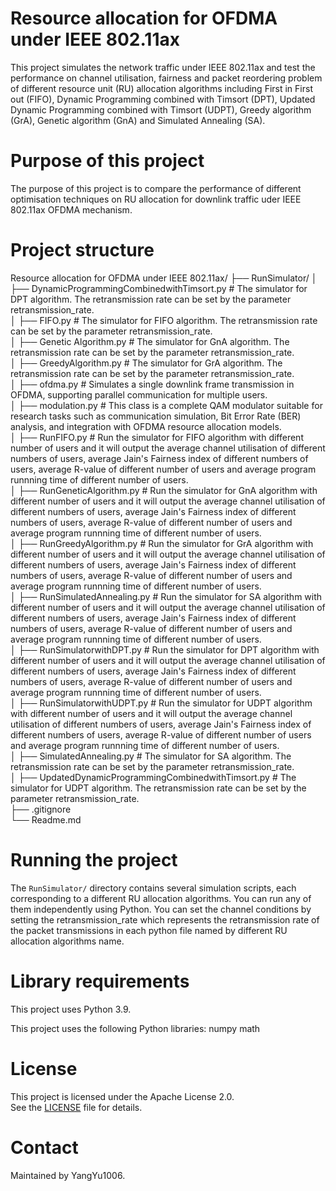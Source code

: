# Resource allocation for OFDMA under IEEE 802.11ax

This project simulates the network traffic under IEEE 802.11ax and test the performance on channel utilisation, fairness and packet reordering problem of different resource unit (RU) allocation algorithms including First in First out (FIFO), Dynamic Programming combined with Timsort (DPT), Updated Dynamic Programming combined with Timsort (UDPT), Greedy algorithm (GrA), Genetic algorithm (GnA) and Simulated Annealing (SA).

# Purpose of this project

The purpose of this project is to compare the performance of different optimisation techniques on RU allocation for downlink traffic uder IEEE 802.11ax OFDMA mechanism.

# Project structure
Resource allocation for OFDMA under IEEE 802.11ax/
├── RunSimulator/
│   ├── DynamicProgrammingCombinedwithTimsort.py  # The simulator for DPT algorithm. The retransmission rate can be set by the parameter retransmission_rate.  
│   ├── FIFO.py  # The simulator for FIFO algorithm. The retransmission rate can be set by the parameter retransmission_rate.  
│   ├── Genetic Algorithm.py # The simulator for GnA algorithm. The retransmission rate can be set by the parameter retransmission_rate.  
│   ├── GreedyAlgorithm.py  # The simulator for GrA algorithm. The retransmission rate can be set by the parameter retransmission_rate.  
│   ├── ofdma.py  # Simulates a single downlink frame transmission in OFDMA, supporting parallel communication for multiple users.  
│   ├── modulation.py  # This class is a complete QAM modulator suitable for research tasks such as communication simulation, Bit Error Rate (BER) analysis, and integration with OFDMA resource allocation models.  
│   ├── RunFIFO.py  # Run the simulator for FIFO algorithm with different number of users and it will output the average channel utilisation of different numbers of users, average Jain's Fairness index of different numbers of users, average R-value of different number of users and average program runnning time of different number of users.  
│   ├── RunGeneticAlgorithm.py  # Run the simulator for GnA algorithm with different number of users and it will output the average channel utilisation of different numbers of users, average Jain's Fairness index of different numbers of users, average R-value of different number of users and average program runnning time of different number of users.  
│   ├── RunGreedyAlgorithm.py  # Run the simulator for GrA algorithm with different number of users and it will output the average channel utilisation of different numbers of users, average Jain's Fairness index of different numbers of users, average R-value of different number of users and average program runnning time of different number of users.  
│   ├── RunSimulatedAnnealing.py  # Run the simulator for SA algorithm with different number of users and it will output the average channel utilisation of different numbers of users, average Jain's Fairness index of different numbers of users, average R-value of different number of users and average program runnning time of different number of users.  
│   ├── RunSimulatorwithDPT.py  # Run the simulator for DPT algorithm with different number of users and it will output the average channel utilisation of different numbers of users, average Jain's Fairness index of different numbers of users, average R-value of different number of users and average program runnning time of different number of users.  
│   ├── RunSimulatorwithUDPT.py  # Run the simulator for UDPT algorithm with different number of users and it will output the average channel utilisation of different numbers of users, average Jain's Fairness index of different numbers of users, average R-value of different number of users and average program runnning time of different number of users.  
│   ├── SimulatedAnnealing.py  # The simulator for SA algorithm. The retransmission rate can be set by the parameter retransmission_rate.  
│   ├── UpdatedDynamicProgrammingCombinedwithTimsort.py  # The simulator for UDPT algorithm. The retransmission rate can be set by the parameter retransmission_rate.  
├── .gitignore  
└── Readme.md  

# Running the project

The `RunSimulator/` directory contains several simulation scripts, each corresponding to a different RU allocation algorithms. You can run any of them independently using Python. You can set the channel conditions by setting the retransmission_rate which represents the retransmission rate of the packet transmissions in each python file named by different RU allocation algorithms name.

# Library requirements
This project uses Python 3.9.

This project uses the following Python libraries:
numpy
math

# License

This project is licensed under the Apache License 2.0.  
See the [LICENSE](LICENSE) file for details.

# Contact

Maintained by YangYu1006.
